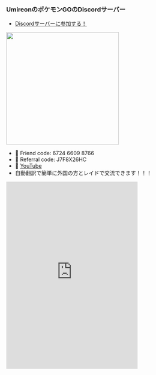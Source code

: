 ### UmireonのポケモンGOのDiscordサーバー

- [Discordサーバーに参加する！](https://discord.gg/ujRU8VB4rw)

<img src="https://user-images.githubusercontent.com/1067855/129916388-487b5b49-2fac-4f9b-b29f-6b8466695dbf.jpeg" width="300">

- 🤝 Friend code: 6724 6609 8766
- 🔰 Referral code: J7F8X26HC
- 🎥 [YouTube](https://www.youtube.com/channel/UCumTleFHsbhzVKmIlzi22Nw)
- 自動翻訳で簡単に外国の方とレイドで交流できます！！！


<div>
<iframe src="https://discord.com/widget?id=876131915424489472&theme=dark" width="350" height="500" allowtransparency="true" frameborder="0" sandbox="allow-popups allow-popups-to-escape-sandbox allow-same-origin allow-scripts"></iframe>
</div>
